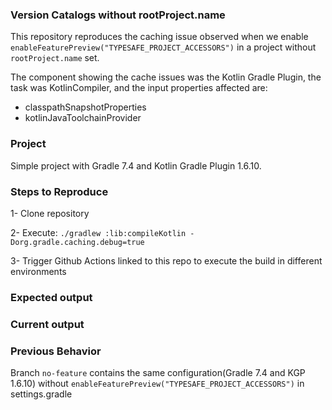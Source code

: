 ### Version Catalogs without rootProject.name
This repository reproduces the caching issue observed when we enable 
`enableFeaturePreview("TYPESAFE_PROJECT_ACCESSORS")` in a project without `rootProject.name` set.

The component showing the cache issues was the Kotlin Gradle Plugin, the task was KotlinCompiler, and the 
input properties affected are:
* classpathSnapshotProperties
* kotlinJavaToolchainProvider

### Project
Simple project with Gradle 7.4 and Kotlin Gradle Plugin 1.6.10.

### Steps to Reproduce

1- Clone repository

2- Execute:  `./gradlew :lib:compileKotlin -Dorg.gradle.caching.debug=true`

3- Trigger Github Actions linked to this repo to execute the build in different environments

### Expected output


### Current output



### Previous Behavior
Branch `no-feature` contains the same configuration(Gradle 7.4 and
KGP 1.6.10) without `enableFeaturePreview("TYPESAFE_PROJECT_ACCESSORS")` 
in settings.gradle
